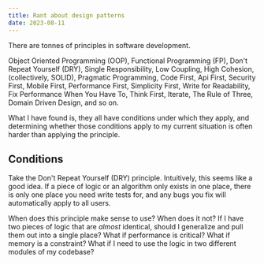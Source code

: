 ```yaml
---
title: Rant about design patterns
date: 2023-08-11
---
```


There are tonnes of principles in software development.

Object Oriented Programming (OOP), Functional Programming (FP), Don't Repeat
Yourself (DRY), Single Responsibility, Low Coupling, High Cohesion,
(collectively, SOLID), Pragmatic Programming, Code First, Api First, Security
First, Mobile First, Performance First, Simplicity First, Write for Readability,
Fix Performance When You Have To, Think First, Iterate, The Rule of Three,
Domain Driven Design, and so on.

What I have found is, they all have conditions under which they apply, and
determining whether those conditions apply to my current situation is often
harder than applying the principle.

## Conditions

Take the Don't Repeat Yourself (DRY) principle. Intuitively, this seems like a
good idea. If a piece of logic or an algorithm only exists in one place, there
is only one place you need write tests for, and any bugs you fix will
automatically apply to all users.

When does this principle make sense to use? When does it not? If I have two
pieces of logic that are _almost_ identical, should I generalize and pull them
out into a single place? What if performance is critical? What if memory is a
constraint? What if I need to use the logic in two different modules of my
codebase?
